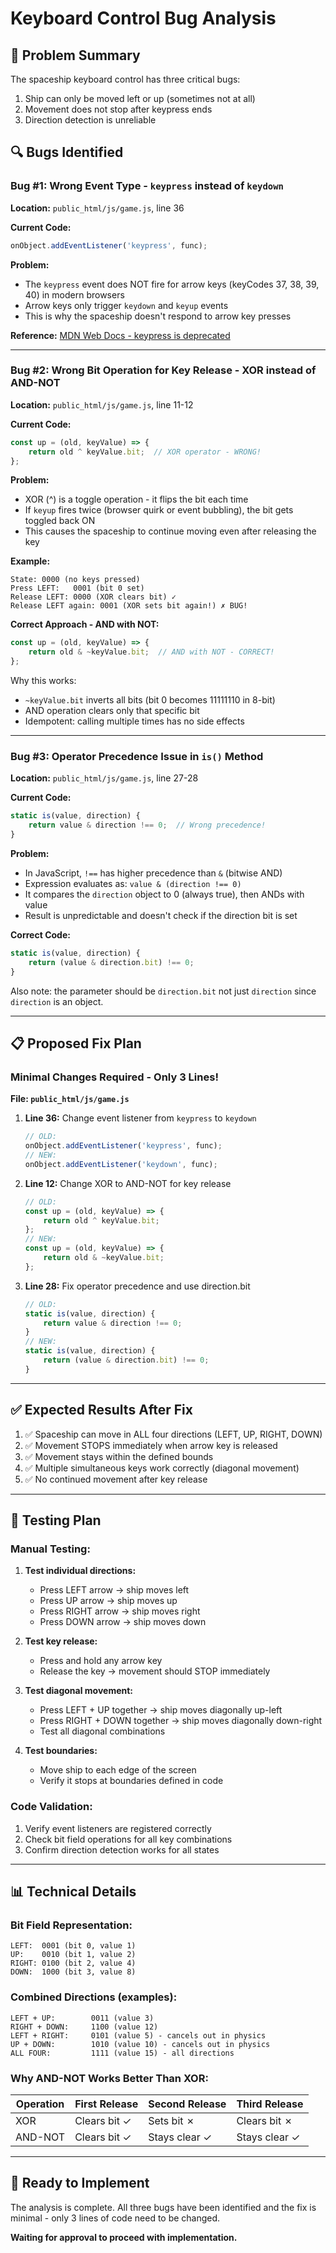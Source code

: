 # Keyboard Control Bug Analysis

## 🎯 Problem Summary

The spaceship keyboard control has three critical bugs:
1. Ship can only be moved left or up (sometimes not at all)
2. Movement does not stop after keypress ends
3. Direction detection is unreliable

## 🔍 Bugs Identified

### Bug #1: Wrong Event Type - `keypress` instead of `keydown`
**Location:** `public_html/js/game.js`, line 36

**Current Code:**
```javascript
onObject.addEventListener('keypress', func);
```

**Problem:** 
- The `keypress` event does NOT fire for arrow keys (keyCodes 37, 38, 39, 40) in modern browsers
- Arrow keys only trigger `keydown` and `keyup` events
- This is why the spaceship doesn't respond to arrow key presses

**Reference:** [MDN Web Docs - keypress is deprecated](https://developer.mozilla.org/en-US/docs/Web/API/Element/keypress_event)

---

### Bug #2: Wrong Bit Operation for Key Release - XOR instead of AND-NOT
**Location:** `public_html/js/game.js`, line 11-12

**Current Code:**
```javascript
const up = (old, keyValue) => {
    return old ^ keyValue.bit;  // XOR operator - WRONG!
};
```

**Problem:**
- XOR (^) is a toggle operation - it flips the bit each time
- If `keyup` fires twice (browser quirk or event bubbling), the bit gets toggled back ON
- This causes the spaceship to continue moving even after releasing the key

**Example:**
```
State: 0000 (no keys pressed)
Press LEFT:   0001 (bit 0 set)
Release LEFT: 0000 (XOR clears bit) ✓
Release LEFT again: 0001 (XOR sets bit again!) ✗ BUG!
```

**Correct Approach - AND with NOT:**
```javascript
const up = (old, keyValue) => {
    return old & ~keyValue.bit;  // AND with NOT - CORRECT!
};
```

Why this works:
- `~keyValue.bit` inverts all bits (bit 0 becomes 11111110 in 8-bit)
- AND operation clears only that specific bit
- Idempotent: calling multiple times has no side effects

---

### Bug #3: Operator Precedence Issue in `is()` Method
**Location:** `public_html/js/game.js`, line 27-28

**Current Code:**
```javascript
static is(value, direction) {
    return value & direction !== 0;  // Wrong precedence!
}
```

**Problem:**
- In JavaScript, `!==` has higher precedence than `&` (bitwise AND)
- Expression evaluates as: `value & (direction !== 0)`
- It compares the `direction` object to 0 (always true), then ANDs with value
- Result is unpredictable and doesn't check if the direction bit is set

**Correct Code:**
```javascript
static is(value, direction) {
    return (value & direction.bit) !== 0;
}
```

Also note: the parameter should be `direction.bit` not just `direction` since `direction` is an object.

---

## 📋 Proposed Fix Plan

### Minimal Changes Required - Only 3 Lines!

**File: `public_html/js/game.js`**

1. **Line 36:** Change event listener from `keypress` to `keydown`
   ```javascript
   // OLD:
   onObject.addEventListener('keypress', func);
   // NEW:
   onObject.addEventListener('keydown', func);
   ```

2. **Line 12:** Change XOR to AND-NOT for key release
   ```javascript
   // OLD:
   const up = (old, keyValue) => {
       return old ^ keyValue.bit;
   };
   // NEW:
   const up = (old, keyValue) => {
       return old & ~keyValue.bit;
   };
   ```

3. **Line 28:** Fix operator precedence and use direction.bit
   ```javascript
   // OLD:
   static is(value, direction) {
       return value & direction !== 0;
   }
   // NEW:
   static is(value, direction) {
       return (value & direction.bit) !== 0;
   }
   ```

---

## ✅ Expected Results After Fix

1. ✅ Spaceship can move in ALL four directions (LEFT, UP, RIGHT, DOWN)
2. ✅ Movement STOPS immediately when arrow key is released
3. ✅ Movement stays within the defined bounds
4. ✅ Multiple simultaneous keys work correctly (diagonal movement)
5. ✅ No continued movement after key release

---

## 🧪 Testing Plan

### Manual Testing:
1. **Test individual directions:**
   - Press LEFT arrow → ship moves left
   - Press UP arrow → ship moves up
   - Press RIGHT arrow → ship moves right
   - Press DOWN arrow → ship moves down

2. **Test key release:**
   - Press and hold any arrow key
   - Release the key → movement should STOP immediately

3. **Test diagonal movement:**
   - Press LEFT + UP together → ship moves diagonally up-left
   - Press RIGHT + DOWN together → ship moves diagonally down-right
   - Test all diagonal combinations

4. **Test boundaries:**
   - Move ship to each edge of the screen
   - Verify it stops at boundaries defined in code

### Code Validation:
1. Verify event listeners are registered correctly
2. Check bit field operations for all key combinations
3. Confirm direction detection works for all states

---

## 📊 Technical Details

### Bit Field Representation:
```
LEFT:  0001 (bit 0, value 1)
UP:    0010 (bit 1, value 2)  
RIGHT: 0100 (bit 2, value 4)
DOWN:  1000 (bit 3, value 8)
```

### Combined Directions (examples):
```
LEFT + UP:        0011 (value 3)
RIGHT + DOWN:     1100 (value 12)
LEFT + RIGHT:     0101 (value 5) - cancels out in physics
UP + DOWN:        1010 (value 10) - cancels out in physics
ALL FOUR:         1111 (value 15) - all directions
```

### Why AND-NOT Works Better Than XOR:

| Operation | First Release | Second Release | Third Release |
|-----------|---------------|----------------|---------------|
| XOR       | Clears bit ✓  | Sets bit ✗     | Clears bit ✗  |
| AND-NOT   | Clears bit ✓  | Stays clear ✓  | Stays clear ✓ |

---

## 🚀 Ready to Implement

The analysis is complete. All three bugs have been identified and the fix is minimal - only 3 lines of code need to be changed.

**Waiting for approval to proceed with implementation.**

